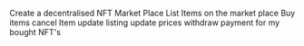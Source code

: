 Create a decentralised NFT Market Place
List Items on the market place
Buy items
cancel Item
update listing
update prices
withdraw payment for my bought NFT's
